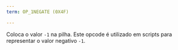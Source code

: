 ```yaml
---
term: OP_1NEGATE (0X4F)

---
```

Coloca o valor `-1` na pilha. Este opcode é utilizado em scripts para representar o valor negativo `-1`.